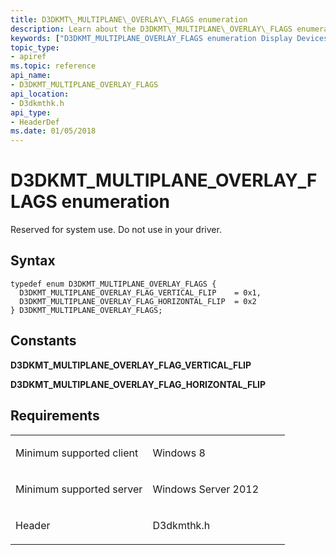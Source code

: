 ```yaml
---
title: D3DKMT\_MULTIPLANE\_OVERLAY\_FLAGS enumeration
description: Learn about the D3DKMT\_MULTIPLANE\_OVERLAY\_FLAGS enumeration, which is reserved for system use. Do not use in your driver.
keywords: ["D3DKMT_MULTIPLANE_OVERLAY_FLAGS enumeration Display Devices"]
topic_type:
- apiref
ms.topic: reference
api_name:
- D3DKMT_MULTIPLANE_OVERLAY_FLAGS
api_location:
- D3dkmthk.h
api_type:
- HeaderDef
ms.date: 01/05/2018
---
```


# D3DKMT\_MULTIPLANE\_OVERLAY\_FLAGS enumeration


Reserved for system use. Do not use in your driver.

## Syntax

```ManagedCPlusPlus
typedef enum D3DKMT_MULTIPLANE_OVERLAY_FLAGS {
  D3DKMT_MULTIPLANE_OVERLAY_FLAG_VERTICAL_FLIP    = 0x1,
  D3DKMT_MULTIPLANE_OVERLAY_FLAG_HORIZONTAL_FLIP  = 0x2
} D3DKMT_MULTIPLANE_OVERLAY_FLAGS;
```

## Constants

<span id="D3DKMT_MULTIPLANE_OVERLAY_FLAG_VERTICAL_FLIP"></span><span id="d3dkmt_multiplane_overlay_flag_vertical_flip"></span>**D3DKMT\_MULTIPLANE\_OVERLAY\_FLAG\_VERTICAL\_FLIP**

<span id="D3DKMT_MULTIPLANE_OVERLAY_FLAG_HORIZONTAL_FLIP"></span><span id="d3dkmt_multiplane_overlay_flag_horizontal_flip"></span>**D3DKMT\_MULTIPLANE\_OVERLAY\_FLAG\_HORIZONTAL\_FLIP**

## Requirements

<table>
<colgroup>
<col width="50%" />
<col width="50%" />
</colgroup>
<tbody>
<tr class="odd">
<td align="left"><p>Minimum supported client</p></td>
<td align="left"><p>Windows 8</p></td>
</tr>
<tr class="even">
<td align="left"><p>Minimum supported server</p></td>
<td align="left"><p>Windows Server 2012</p></td>
</tr>
<tr class="odd">
<td align="left"><p>Header</p></td>
<td align="left">D3dkmthk.h</td>
</tr>
</tbody>
</table>

 

 





